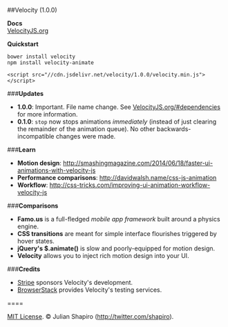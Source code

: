 ##Velocity (1.0.0)

**Docs**  
[VelocityJS.org](http://VelocityJS.org)

**Quickstart**  

`bower install velocity`  
`npm install velocity-animate`  

`<script src="//cdn.jsdelivr.net/velocity/1.0.0/velocity.min.js"></script>`

###**Updates**

- **1.0.0**: Important. File name change. See [VelocityJS.org/#dependencies](http://VelocityJS.org/#dependencies) for more information. 
- **0.1.0**: `stop` now stops animations *immediately* (instead of just clearing the remainder of the animation queue). No other backwards-incompatible changes were made.

###**Learn**

- **Motion design**: http://smashingmagazine.com/2014/06/18/faster-ui-animations-with-velocity-js
- **Performance comparisons**: http://davidwalsh.name/css-js-animation
- **Workflow**: http://css-tricks.com/improving-ui-animation-workflow-velocity-js

###**Comparisons**

- **Famo.us** is a full-fledged *mobile app framework* built around a physics engine.
- **CSS transitions** are meant for simple interface flourishes triggered by hover states.
- **jQuery's $.animate()** is slow and poorly-equipped for motion design.
- **Velocity** allows you to inject rich motion design into your UI.

###**Credits**

- <a href="https://stripe.com/blog/stripe-open-source-retreat">Stripe</a> sponsors Velocity's development.
- <a href="http://browserstack.com">BrowserStack</a> provides Velocity's testing services. 

====

[MIT License](LICENSE.md). © Julian Shapiro (http://twitter.com/shapiro).

